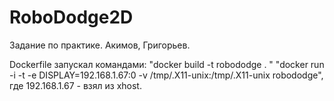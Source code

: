 # RoboDodge2D
Задание по практике. Акимов, Григорьев.

Dockerfile запускал командами:
"docker build -t robododge . "
"docker run -i -t -e DISPLAY=192.168.1.67:0 -v /tmp/.X11-unix:/tmp/.X11-unix robododge", где 192.168.1.67 - взял из xhost.
